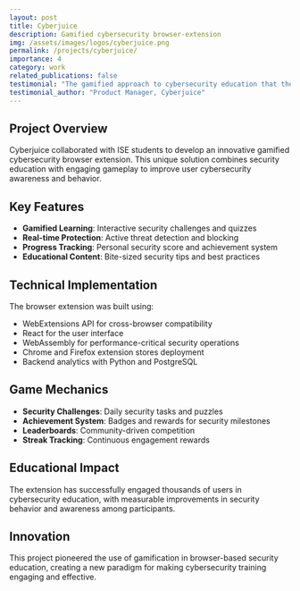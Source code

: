 ```yaml
---
layout: post
title: Cyberjuice
description: Gamified cybersecurity browser-extension
img: /assets/images/logos/cyberjuice.png
permalink: /projects/cyberjuice/
importance: 4
category: work
related_publications: false
testimonial: "The gamified approach to cybersecurity education that the ISE team created has significantly increased user engagement and security awareness among our customers. It's both fun and effective."
testimonial_author: "Product Manager, Cyberjuice"
---
```


## Project Overview 

Cyberjuice collaborated with ISE students to develop an innovative gamified cybersecurity browser extension. This unique solution combines security education with engaging gameplay to improve user cybersecurity awareness and behavior.

## Key Features

- **Gamified Learning**: Interactive security challenges and quizzes
- **Real-time Protection**: Active threat detection and blocking
- **Progress Tracking**: Personal security score and achievement system
- **Educational Content**: Bite-sized security tips and best practices

## Technical Implementation

The browser extension was built using:
- WebExtensions API for cross-browser compatibility
- React for the user interface
- WebAssembly for performance-critical security operations
- Chrome and Firefox extension stores deployment
- Backend analytics with Python and PostgreSQL

## Game Mechanics

- **Security Challenges**: Daily security tasks and puzzles
- **Achievement System**: Badges and rewards for security milestones
- **Leaderboards**: Community-driven competition
- **Streak Tracking**: Continuous engagement rewards

## Educational Impact

The extension has successfully engaged thousands of users in cybersecurity education, with measurable improvements in security behavior and awareness among participants.

## Innovation

This project pioneered the use of gamification in browser-based security education, creating a new paradigm for making cybersecurity training engaging and effective.
